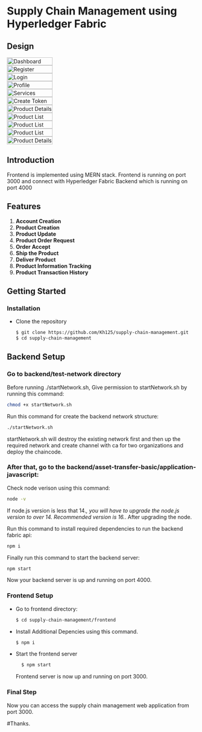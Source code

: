 # Supply Chain Management using Hyperledger Fabric

## Design
<div style="display: flex;">
  <img src="https://github.com/user-attachments/assets/8c6b3657-018a-4c3e-840e-f2c986b25edc" alt="Dashboard" style="width: 49%; margin-right: 1%;" />
</div>

<div style="display: flex;">
  <img src="https://github.com/user-attachments/assets/d434b7e5-9354-4d5b-8355-79a9574fb58e" alt="Register" style="width: 49%; margin-right: 1%;" />
</div>


<div style="display: flex">
  <img src="https://github.com/user-attachments/assets/a8e23c4f-529a-4cd2-ae27-2861bed7dd80" alt="Login" style="width: 49%;" />
</div>

<div style="display: flex">
  <img src="https://github.com/user-attachments/assets/446de9ba-9267-4d09-b224-440fa0dc698e" alt="Profile" style="width: 49%;" />
</div>

<div style="display: flex">
  <img src="https://github.com/user-attachments/assets/3d7b5ae3-a24e-46cb-b030-098ddd57d791" alt="Services" style="width: 49%;" />
</div>

<div style="display: flex">
  <img src="https://github.com/user-attachments/assets/9ed360c4-48f4-4299-8f77-0449f2b5cbc5" alt="Create Token" style="width: 49%;" />
</div>


<div style="display: flex">
  <img src="https://github.com/user-attachments/assets/4812f903-e149-440c-86b5-21ac1b7d4810" alt="Product Details" style="width: 49%;" />
</div>


<div style="display: flex">
  <img src="https://github.com/user-attachments/assets/b17502cf-db60-43de-8369-0a68887d0bd2" alt="Product List" style="width: 49%;" />
</div>

<div style="display: flex">
  <img src="https://github.com/user-attachments/assets/76defeb7-e570-490f-aebd-0c66c52b2adb" alt="Product List" style="width: 49%;" />
</div>

<div style="display: flex">
  <img src="https://github.com/user-attachments/assets/e1975656-cc97-467e-a345-826cfbe2d394" alt="Product List" style="width: 49%;" />
</div>

<div style="display: flex">
  <img src="https://github.com/user-attachments/assets/b3f432e8-513f-46c0-bb5a-1281af85dab4" alt="Product Details" style="width: 49%;" />
</div>


## Introduction

Frontend is implemented using MERN stack. Frontend is running on port 3000 and connect with Hyperledger Fabric Backend which is running on port 4000

## Features

1. **Account Creation**
2. **Product Creation**
3. **Product Update**
4. **Product Order Request**
5. **Order Accept**
6. **Ship the Product**
7. **Deliver Product**
8. **Product Information Tracking**
9. **Product Transaction History**

## Getting Started

### Installation

- Clone the repository
  ```bash
  $ git clone https://github.com/Kh125/supply-chain-management.git
  $ cd supply-chain-management
  ```

## Backend Setup

### Go to backend/test-network directory

Before running ./startNetwork.sh,
Give permission to startNetwork.sh by running this command:

```bash
chmod +x startNetwork.sh
```

Run this command for create the backend network structure:

```bash
./startNetwork.sh
```

startNetwork.sh will destroy the existing network first and then up the required network and create channel with ca for two organizations and deploy the chaincode.

### After that, go to the backend/asset-transfer-basic/application-javascript:

Check node verison using this command:

```bash
node -v
```

If node.js version is less that 14._, you will have to upgrade the node.js version to over 14.
Recommended version is 16._.
After upgrading the node.

Run this command to install required dependencies to run the backend fabric api:

```bash
npm i
```

Finally run this command to start the backend server:

```bash
npm start
```

Now your backend server is up and running on port 4000.

### Frontend Setup

- Go to frontend directory:
  ```bash
  $ cd supply-chain-management/frontend
  ```
- Install Additional Depencies using this command.

  ```bash
  $ npm i
  ```

- Start the frontend server
  ```bash
    $ npm start
  ```
  Frontend server is now up and running on port 3000.

### Final Step

Now you can access the supply chain management web application from port 3000.

#Thanks.
